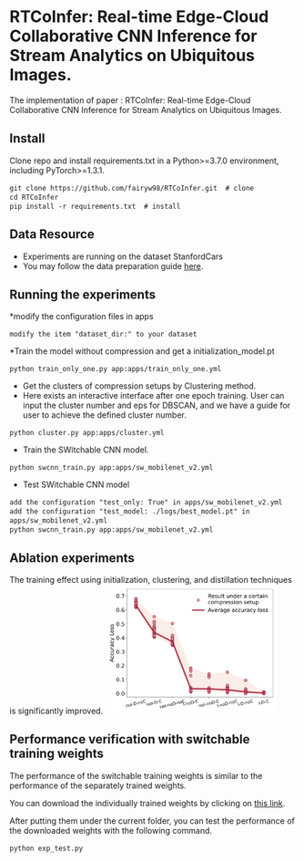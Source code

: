# RTCoInfer: Real-time Edge-Cloud Collaborative CNN Inference for Stream Analytics on Ubiquitous Images.

The implementation of paper : RTCoInfer: Real-time Edge-Cloud Collaborative CNN Inference for Stream Analytics on Ubiquitous Images. 

## Install
Clone repo and install requirements.txt in a Python>=3.7.0 environment, including PyTorch>=1.3.1.
```
git clone https://github.com/fairyw98/RTCoInfer.git  # clone
cd RTCoInfer
pip install -r requirements.txt  # install
```
## Data Resource
* Experiments are running on the dataset StanfordCars
* You may follow the data preparation guide [here](https://ai.stanford.edu/~jkrause/cars/car_dataset.html).

## Running the experiments
*modify the configuration files in apps
```
modify the item "dataset_dir:" to your dataset 

```
*Train the model without compression and get a initialization_model.pt
```
python train_only_one.py app:apps/train_only_one.yml

```
* Get the clusters of compression setups by Clustering method.
* Here exists an interactive interface after one epoch training. User can input the cluster number and eps for DBSCAN, and we have a guide for user to achieve the defined cluster number. 
```
python cluster.py app:apps/cluster.yml
```
* Train the SWitchable CNN model.
```
python swcnn_train.py app:apps/sw_mobilenet_v2.yml
```
* Test SWitchable CNN model
```
add the configuration "test_only: True" in apps/sw_mobilenet_v2.yml
add the configuration "test_model: ./logs/best_model.pt" in apps/sw_mobilenet_v2.yml
python swcnn_train.py app:apps/sw_mobilenet_v2.yml
```

## Ablation experiments
The training effect using initialization, clustering, and distillation techniques is significantly improved.
<img src = assets/img/results.png width=60% />




## Performance verification with switchable training weights
The performance of the switchable training weights is similar to the performance of the separately trained weights.

You can download the individually trained weights by clicking on [this link](https://drive.google.com/drive/folders/1RGwLZUXjmtA3b_ok1v3Lcrwx-dGeidMU?usp=sharing).

After putting them under the current folder, you can test the performance of the downloaded weights with the following command.
```
python exp_test.py
```